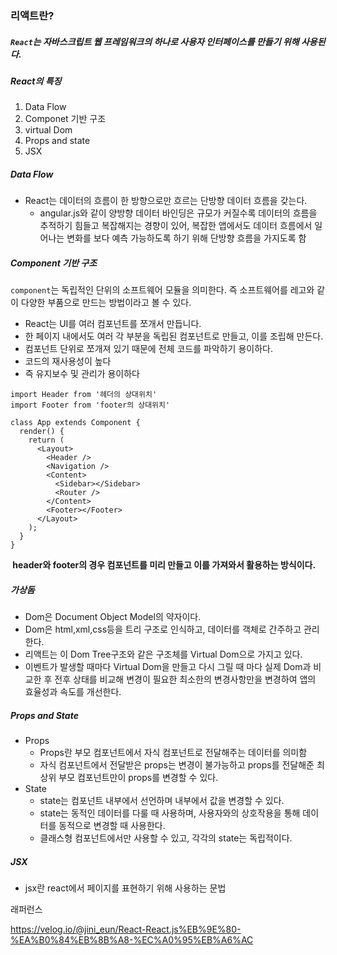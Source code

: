 ### 리액트란?



##### `React`는 자바스크립트 웹 프레임워크의 하나로 사용자 인터페이스를 만들기 위해 사용된다.



##### React의 특징

1. Data Flow
2. Componet 기반 구조
3. virtual Dom
4.  Props and state
5. JSX



##### Data Flow

- React는 데이터의 흐름이 한 방향으로만 흐르는 단방향 데이터 흐름을 갖는다.
  - angular.js와 같이 양방향 데이터 바인딩은 규모가 커질수록 데이터의 흐름을 추적하기 힘들고 복잡해지는 경향이 있어, 복잡한 앱에서도 데이터 흐름에서 일어나는 변화를 보다 예측 가능하도록 하기 위해 단방향 흐름을 가지도록 함



##### Component 기반 구조

`component`는 독립적인 단위의 소프트웨어 모듈을 의미한다. 즉 소프트웨어를 레고와 같이 다양한 부품으로 만드는 방법이라고 볼 수 있다.



- React는 UI를 여러 컴포넌트를 쪼개서 만듭니다.
- 한 페이지 내에서도 여러 각 부분을 독립된 컴포넌트로 만들고, 이를 조립해 만든다.
- 컴포넌트 단위로 쪼개져 있기 때문에 전체 코드를 파악하기 용이하다.
- 코드의 재사용성이 높다 
- 즉 유지보수 및 관리가 용이하다

```react
import Header from '헤더의 상대위치'
import Footer from 'footer의 상대위치'

class App extends Component {
  render() {
    return (
      <Layout>
        <Header />
        <Navigation />
        <Content>
          <Sidebar></Sidebar>
          <Router />
        </Content>
        <Footer></Footer>
      </Layout>
    );
  }
}
```

<b> header와 footer의 경우 컴포넌트를 미리 만들고 이를 가져와서 활용하는 방식이다.</b>



##### 가상돔

- Dom은 Document Object Model의 약자이다.
- Dom은 html,xml,css등을 트리 구조로 인식하고, 데이터를 객체로 간주하고 관리한다.
- 리액트는 이 Dom Tree구조와 같은 구조체를 Virtual Dom으로 가지고 있다.
- 이벤트가 발생할 때마다 Virtual Dom을 만들고 다시 그릴 때 마다 실제 Dom과 비교한 후 전후 상태를 비교해 변경이 필요한 최소한의 변경사항만을 변경하여 앱의 효율성과 속도를 개선한다.



##### Props and State

- Props
  - Props란 부모 컴포넌트에서 자식 컴포넌트로 전달해주는 데이터를 의미함
  - 자식 컴포넌트에서 전달받은 props는 변경이 불가능하고 props를 전달해준 최상위 부모 컴포넌트만이 props를 변경할 수 있다.
- State
  - state는 컴포넌트 내부에서 선언하며 내부에서 값을 변경할 수 있다.
  - state는 동적인 데이터를 다룰 때 사용하며, 사용자와의 상호작용을 통해 데이터를 동적으로 변경할 때 사용한다.
  - 클래스형 컴포넌트에서만 사용할 수 있고, 각각의 state는 독립적이다.



##### JSX

- jsx란 react에서 페이지를 표현하기 위해 사용하는 문법





래퍼런스

https://velog.io/@jini_eun/React-React.js%EB%9E%80-%EA%B0%84%EB%8B%A8-%EC%A0%95%EB%A6%AC



